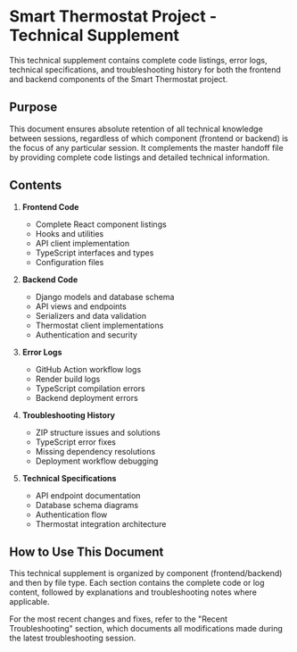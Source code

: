 # Smart Thermostat Project - Technical Supplement

This technical supplement contains complete code listings, error logs, technical specifications, and troubleshooting history for both the frontend and backend components of the Smart Thermostat project.

## Purpose

This document ensures absolute retention of all technical knowledge between sessions, regardless of which component (frontend or backend) is the focus of any particular session. It complements the master handoff file by providing complete code listings and detailed technical information.

## Contents

1. **Frontend Code**
   - Complete React component listings
   - Hooks and utilities
   - API client implementation
   - TypeScript interfaces and types
   - Configuration files

2. **Backend Code**
   - Django models and database schema
   - API views and endpoints
   - Serializers and data validation
   - Thermostat client implementations
   - Authentication and security

3. **Error Logs**
   - GitHub Action workflow logs
   - Render build logs
   - TypeScript compilation errors
   - Backend deployment errors

4. **Troubleshooting History**
   - ZIP structure issues and solutions
   - TypeScript error fixes
   - Missing dependency resolutions
   - Deployment workflow debugging

5. **Technical Specifications**
   - API endpoint documentation
   - Database schema diagrams
   - Authentication flow
   - Thermostat integration architecture

## How to Use This Document

This technical supplement is organized by component (frontend/backend) and then by file type. Each section contains the complete code or log content, followed by explanations and troubleshooting notes where applicable.

For the most recent changes and fixes, refer to the "Recent Troubleshooting" section, which documents all modifications made during the latest troubleshooting session.
